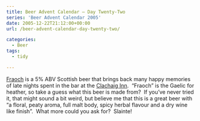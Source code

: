 ```yaml
---
title: Beer Advent Calendar – Day Twenty-Two
series: 'Beer Advent Calendar 2005'
date: 2005-12-22T21:12:00+00:00
url: /beer-advent-calendar-day-twenty-two/

categories:
  - Beer
tags:
  - tidy

---
```

[Fraoch][1] is a 5% ABV Scottish beer that brings back many happy memories of late nights spent in the bar at the [Clachaig Inn][2].  &#8220;Fraoch&#8221; is the Gaelic for heather, so take a guess what this beer is made from?  If you’ve never tried it, that might sound a bit weird, but believe me that this is a great beer with &#8220;a floral, peaty aroma, full malt body, spicy herbal flavour and a dry wine like finish&#8221;.  What more could you ask for?  Slainte!

 [1]: http://www.fraoch.com/
 [2]: http://www.clachaig.com/